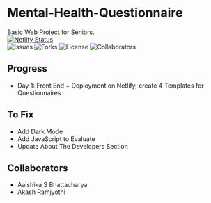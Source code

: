 # Mental-Health-Questionnaire
Basic Web Project for Seniors. <br>
[![Netlify Status](https://api.netlify.com/api/v1/badges/9cf30104-1fb2-4636-841b-3de6820bfe4f/deploy-status)](https://app.netlify.com/sites/mhq/deploys) <br>
![Issues](https://img.shields.io/github/issues/aaishikasb/Mental-Health-Questionnaire)
![Forks](https://img.shields.io/github/forks/aaishikasb/Mental-Health-Questionnaire)
![License](https://img.shields.io/github/license/aaishikasb/Mental-Health-Questionnaire)
![Collaborators](https://img.shields.io/badge/collaborators-2-red)



## Progress
- Day 1: Front End + Deployment on Netlify, create 4 Templates for Questionnaires

## To Fix
- Add Dark Mode
- Add JavaScript to Evaluate
- Update About The Developers Section

## Collaborators
- Aaishika S Bhattacharya
- Akash Ramjyothi
